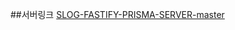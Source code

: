 ##서버링크
[SLOG-FASTIFY-PRISMA-SERVER-master](https://github.com/freeseamew/SLOG-FASTIFY-PRISMA-SERVER)